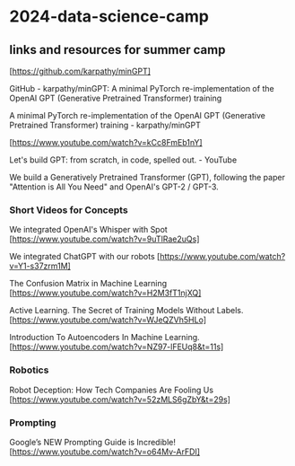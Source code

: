 # 2024-data-science-camp

## links and resources for summer camp

[https://github.com/karpathy/minGPT]

GitHub - karpathy/minGPT: A minimal PyTorch re-implementation of the OpenAI GPT (Generative Pretrained Transformer) training

A minimal PyTorch re-implementation of the OpenAI GPT (Generative Pretrained Transformer) training - karpathy/minGPT


[https://www.youtube.com/watch?v=kCc8FmEb1nY]

Let's build GPT: from scratch, in code, spelled out. - YouTube

We build a Generatively Pretrained Transformer (GPT), following the paper "Attention is All You Need" and OpenAI's GPT-2 / GPT-3.


### Short Videos for Concepts

We integrated OpenAI's Whisper with Spot
[https://www.youtube.com/watch?v=9uTlRae2uQs]


We integrated ChatGPT with our robots
[https://www.youtube.com/watch?v=Y1-s37zrm1M]


The Confusion Matrix in Machine Learning
[https://www.youtube.com/watch?v=H2M3fT1njXQ]


Active Learning. The Secret of Training Models Without Labels.
[https://www.youtube.com/watch?v=WJeQZVh5HLo]


Introduction To Autoencoders In Machine Learning.
[https://www.youtube.com/watch?v=NZ97-lFEUq8&t=11s]

### Robotics

Robot Deception: How Tech Companies Are Fooling Us
[https://www.youtube.com/watch?v=52zMLS6gZbY&t=29s]

### Prompting

Google’s NEW Prompting Guide is Incredible!
[https://www.youtube.com/watch?v=o64Mv-ArFDI]


 
